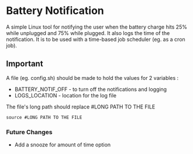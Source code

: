 # Battery Notification

A simple Linux tool for notifying the user when the battery charge hits 25% while unplugged and 75% while plugged. It also logs the time of the notification. It is to be used with a time-based job scheduler (eg. as a cron job).

## **Important**

A file (eg. config.sh) should be made to hold the values for 2 variables :

- BATTERY_NOTIF_OFF - to turn off the notifications and logging
- LOGS_LOCATION - location for the log file

The file's long path should replace #LONG PATH TO THE FILE

```source #LONG PATH TO THE FILE```

### Future Changes

- Add a snooze for amount of time option
